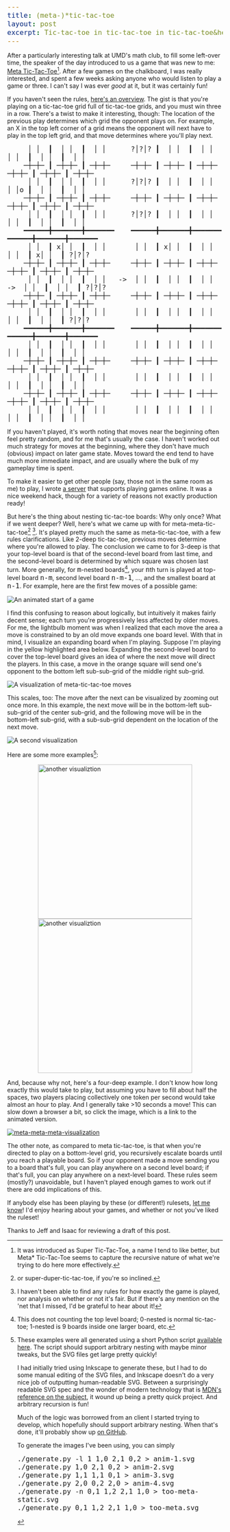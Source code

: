 ```yaml
---
title: (meta-)*tic-tac-toe
layout: post
excerpt: Tic-tac-toe in tic-tac-toe in tic-tac-toe&hellip;how deep can we go?
---
```


After a particularly interesting talk at UMD's math club, to fill some left-over
time, the speaker of the day introduced to us a game that was new to me:
[Meta Tic-Tac-Toe](https://en.wikipedia.org/wiki/Ultimate_tic-tac-toe)[^name]. After
a few games on the chalkboard, I was really interested, and spent a few weeks
asking anyone who would listen to play a game or three. I can't say I was ever
_good_ at it, but it was certainly fun!

[^name]: It was introduced as Super Tic-Tac-Toe, a name I tend to like better,
    but Meta* Tic-Tac-Toe seems to capture the recursive nature of what we're
    trying to do here more effectively.

If you haven't seen the rules,
[here's an overview](https://mathwithbaddrawings.com/2013/06/16/ultimate-tic-tac-toe/).
The gist is that you're playing on a tic-tac-toe grid full of tic-tac-toe grids,
and you must win three in a row. There's a twist to make it interesting, though:
The location of the previous play determines which grid the opponent plays on.
For example, an X in the top left corner of a grid means the opponent will next
have to play in the top left grid, and that move determines where you'll play
next.

```
     │ │  ┃  │ │  ┃  │ │      ?│?│? ┃  │ │  ┃  │ │       │ │  ┃  │ │  ┃  │ │ 
    ─┼─┼─ ┃ ─┼─┼─ ┃ ─┼─┼─     ─┼─┼─ ┃ ─┼─┼─ ┃ ─┼─┼─     ─┼─┼─ ┃ ─┼─┼─ ┃ ─┼─┼─
     │ │  ┃  │ │  ┃  │ │      ?│?│? ┃  │ │  ┃  │ │       │ │o ┃  │ │  ┃  │ │ 
    ─┼─┼─ ┃ ─┼─┼─ ┃ ─┼─┼─     ─┼─┼─ ┃ ─┼─┼─ ┃ ─┼─┼─     ─┼─┼─ ┃ ─┼─┼─ ┃ ─┼─┼─
     │ │  ┃  │ │  ┃  │ │      ?│?│? ┃  │ │  ┃  │ │       │ │  ┃  │ │  ┃  │ │ 
    ━━━━━━╋━━━━━━━╋━━━━━━━    ━━━━━━╋━━━━━━━╋━━━━━━━    ━━━━━━╋━━━━━━━╋━━━━━━━
     │ │  ┃ x│ │  ┃  │ │       │ │  ┃ x│ │  ┃  │ │       │ │  ┃ x│ │  ┃ ?│?│?
    ─┼─┼─ ┃ ─┼─┼─ ┃ ─┼─┼─     ─┼─┼─ ┃ ─┼─┼─ ┃ ─┼─┼─     ─┼─┼─ ┃ ─┼─┼─ ┃ ─┼─┼─
     │ │  ┃  │ │  ┃  │ │   ->  │ │  ┃  │ │  ┃  │ │   ->  │ │  ┃  │ │  ┃ ?│?│?
    ─┼─┼─ ┃ ─┼─┼─ ┃ ─┼─┼─     ─┼─┼─ ┃ ─┼─┼─ ┃ ─┼─┼─     ─┼─┼─ ┃ ─┼─┼─ ┃ ─┼─┼─
     │ │  ┃  │ │  ┃  │ │       │ │  ┃  │ │  ┃  │ │       │ │  ┃  │ │  ┃ ?│?│?
    ━━━━━━╋━━━━━━━╋━━━━━━━    ━━━━━━╋━━━━━━━╋━━━━━━━    ━━━━━━╋━━━━━━━╋━━━━━━━
     │ │  ┃  │ │  ┃  │ │       │ │  ┃  │ │  ┃  │ │       │ │  ┃  │ │  ┃  │ │ 
    ─┼─┼─ ┃ ─┼─┼─ ┃ ─┼─┼─     ─┼─┼─ ┃ ─┼─┼─ ┃ ─┼─┼─     ─┼─┼─ ┃ ─┼─┼─ ┃ ─┼─┼─
     │ │  ┃  │ │  ┃  │ │       │ │  ┃  │ │  ┃  │ │       │ │  ┃  │ │  ┃  │ │ 
    ─┼─┼─ ┃ ─┼─┼─ ┃ ─┼─┼─     ─┼─┼─ ┃ ─┼─┼─ ┃ ─┼─┼─     ─┼─┼─ ┃ ─┼─┼─ ┃ ─┼─┼─
     │ │  ┃  │ │  ┃  │ │       │ │  ┃  │ │  ┃  │ │       │ │  ┃  │ │  ┃  │ │ 
```

If you haven't played, it's worth noting that moves near the beginning often
feel pretty random, and for me that's usually the case. I haven't worked out
much strategy for moves at the beginning, where they don't have much (obvious)
impact on later game state. Moves toward the end tend to have much more
immediate impact, and are usually where the bulk of my gameplay time is spent.

To make it easier to get other people (say, those not in the same room as me) to
play, I wrote [a server](https://github.com/ChandlerSwift/super-tic-tac-toe)
that supports playing games online. It was a nice weekend hack, though for a
variety of reasons not exactly production ready!

<style> code { font-size: 16px; } </style>
But here's the thing about nesting tic-tac-toe boards: Why only once? What if
we went deeper? Well, here's what we came up with for meta-meta-tic-tac-toe[^1]
[^no-rules]. It's played pretty much the same as meta-tic-tac-toe, with a few
rules clarifications. Like 2-deep tic-tac-toe, previous moves determine where
you're allowed to play. The conclusion we came to for 3-deep is that your
top-level board is that of the second-level board from last time, and the
second-level board is determined by which square was chosen last turn. More
generally, for `m`-nested boards[^nesting], your `n`th turn is played at
top-level board `n-m`, second level board `n-m-1`, ..., and the smallest board
at `n-1`. For example, here are the first few moves of a possible game:

![An animated start of a game](/images/meta-tic-tac-toe/gameplay.gif)

[^1]: or super-duper-tic-tac-toe, if you're so inclined.

[^nesting]: This does not counting the top level board; 0-nested is normal
    tic-tac-toe; 1-nested is 9 boards inside one larger board, etc.

[^no-rules]: I haven't been able to find any rules for how exactly the game is
    played, nor analysis on whether or not it's fair. But if there's any mention
    on the 'net that I missed, I'd be grateful to hear about it!

I find this confusing to reason about logically, but intuitively it makes
fairly decent sense; each turn you're progressively less affected by older
moves. For me, the lightbulb moment was when I realized that each move the area
a move is constrained to by an old move expands one board level. With that in
mind, I visualize an expanding board when I'm playing. Suppose I'm playing in
the yellow highlighted area below. Expanding the second-level board to cover the
top-level board gives an idea of where the next move will direct the players.
In this case, a move in the orange square will send one's opponent to the bottom
left sub-sub-grid of the middle right sub-grid.

![A visualization of meta-tic-tac-toe moves](/images/meta-tic-tac-toe/anim-1.svg)

This scales, too: The move after the next can be visualized by zooming out once
more. In this example, the next move will be in the bottom-left sub-sub-grid of
the center sub-grid, and the following move will be in the bottom-left sub-grid,
with a sub-sub-grid dependent on the location of the next move.

![A second visualization](/images/meta-tic-tac-toe/anim-2.svg)

Here are some more examples[^generated-with]:
<div style="display: flex; flex-wrap: wrap; justify-content: center;">
    <img alt="another visualiztion" width="360" src="/images/meta-tic-tac-toe/anim-3.svg">
    <img alt="another visualiztion" width="360" src="/images/meta-tic-tac-toe/anim-4.svg">
</div>

[^generated-with]: These examples were all generated using a short Python script
    [available here](https://github.com/ChandlerSwift/www/blob/master/images/meta-tic-tac-toe/generate.py).
    The script should support arbitrary nesting with maybe minor tweaks, but the
    SVG files get large pretty quickly!

    I had initially tried using Inkscape to generate these, but I had to do some
    manual editing of the SVG files, and Inkscape doesn't do a very nice job of
    outputting human-readable SVG. Between a surprisingly readable SVG spec and
    the wonder of modern technology that is
    [MDN's reference on the subject](https://developer.mozilla.org/en-US/docs/Web/SVG),
    it wound up being a pretty quick project. And arbitrary recursion is fun!

    Much of the logic was borrowed from an client I started trying to develop,
    which hopefully should support arbitrary nesting. When that's done, it'll
    probably show up [on GitHub](https://github.com/chandlerswift/sttt).

    To generate the images I've been using, you can simply
    ```
    ./generate.py -l 1 1,0 2,1 0,2 > anim-1.svg
    ./generate.py 1,0 2,1 0,2 > anim-2.svg
    ./generate.py 1,1 1,1 0,1 > anim-3.svg
    ./generate.py 2,0 0,2 2,0 > anim-4.svg
    ./generate.py -n 0,1 1,2 2,1 1,0 > too-meta-static.svg
    ./generate.py 0,1 1,2 2,1 1,0 > too-meta.svg
    ```

And, because why not, here's a four-deep example. I don't know how long exactly
this would take to play, but assuming you have to fill about half the spaces,
two players placing collectively one token per second would take almost an hour
to play. And I generally take >10 seconds a move! This can slow down a browser
a bit, so click the image, which is a link to the animated version.

[![meta-meta-meta-visualization](/images/meta-tic-tac-toe/too-meta-static.svg)](/images/meta-tic-tac-toe/too-meta.svg)

The other note, as compared to meta tic-tac-toe, is that when you're directed to
play on a bottom-level grid, you recursively escalate boards until you reach a
playable board. So if your opponent made a move sending you to a board that's
full, you can play anywhere on a second level board; if that's full, you can
play anywhere on a next-level board. These rules seem (mostly?) unavoidable, but
I haven't played enough games to work out if there are odd implications of this.

If anybody else has been playing by these (or different!) rulesets,
[let me know](mailto:chandler@chandlerswift.com)! I'd enjoy hearing about your
games, and whether or not you've liked the ruleset!

<div class="thanks">
    Thanks to Jeff and Isaac for reviewing a draft of this post.
</div>
